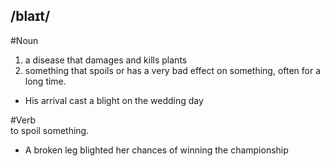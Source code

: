 ## /blaɪt/  
#Noun
1. a disease that damages and kills plants
2. something that spoils or has a very bad effect on something, often for a long time.

- His arrival cast a blight on the wedding day

#Verb  
to spoil something.

- A broken leg blighted her chances of winning the championship
